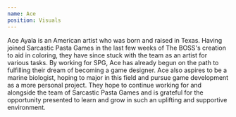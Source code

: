 ```yaml
---
name: Ace
position: Visuals
---
```

Ace Ayala is an American artist who was born and raised in Texas. Having joined Sarcastic Pasta Games in the last few weeks of The BOSS's creation to aid in coloring, they have since stuck with the team as an artist for various tasks. By working for SPG, Ace has already begun on the path to fulfilling their dream of becoming a game designer. Ace also aspires to be a marine biologist, hoping to major in this field and pursue game development as a more personal project. They hope to continue working for and alongside the team of Sarcastic Pasta Games and is grateful for the opportunity presented to learn and grow in such an uplifting and supportive environment.